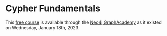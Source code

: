 # Cypher Fundamentals

This [free course](https://graphacademy.neo4j.com/courses/cypher-fundamentals/) is available through the [Neo4j GraphAcademy](https://graphacademy.neo4j.com) as it existed on Wednesday, January 18th, 2023.

